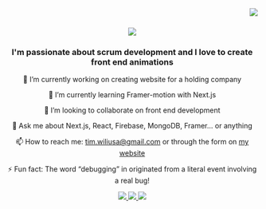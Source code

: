 <img align="right" src="https://visitor-badge.laobi.icu/badge?page_id=timothywiliusa.timothywiliusa" />

<h1 align="center">
    <img src="http://readme-typing-svg.herokuapp.com/?font=Righteous&size=35&center=true&vCenter=true&Width=500&height=70&duration=4000&lines=Hi+There!+👋;I'm+Timothy+Wiliusa!" />

</h1>

<h3 align="center">I'm passionate about scrum development and I love to create front end animations</h3>

<div align="center">

🔭 I’m currently working on creating website for a holding company

🌱 I’m currently learning Framer-motion with Next.js

👯 I’m looking to collaborate on front end development

💬 Ask me about Next.js, React, Firebase, MongoDB, Framer... or anything

📫 How to reach me: tim.wiliusa@gmail.com or through the form on [my website](https://timothywiliusa.com)

⚡ Fun fact:  The word “debugging” in originated from a literal event involving a real bug!

</div>

<div align="center">
    <a href="mailto:tim.wiliusa@gmail.com">
        <img src="https://img.shields.io/badge/Gmail-333333?style=for-the-badge&logo=gmail&logoColor=red">
    </a>
    <a href="https://www.linkedin.com/in/timothy-wiliusa-13317418b/" target="_blank">
        <img src="https://img.shields.io/badge/LinkedIn-0077B5?style=for-the-badge&logo=linkedin&logoColor=white">
    </a>
    <a href="https://timothywiliusa.com" target="_blank">
        <img src="https://img.shields.io/badge/Portfolio-FF5722?style=for-the-badge&logo=google-chrome&logoColor=white">
    </a>
</div>

